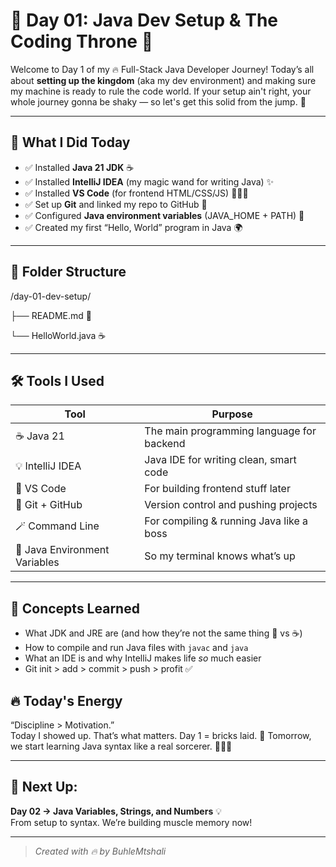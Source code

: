 # 🚀 Day 01: Java Dev Setup & The Coding Throne 👑

Welcome to Day 1 of my 🔥 Full-Stack Java Developer Journey! Today’s all about **setting up the kingdom** (aka my dev environment) and making sure my machine is ready to rule the code world. If your setup ain't right, your whole journey gonna be shaky — so let's get this solid from the jump. 💪

---

## 🧰 What I Did Today

- ✅ Installed **Java 21 JDK** ☕
- ✅ Installed **IntelliJ IDEA** (my magic wand for writing Java) ✨
- ✅ Installed **VS Code** (for frontend HTML/CSS/JS) 👨🏾‍🎨
- ✅ Set up **Git** and linked my repo to GitHub 🐙
- ✅ Configured **Java environment variables** (JAVA_HOME + PATH) 🧬
- ✅ Created my first “Hello, World” program in Java 🌍

---

## 📂 Folder Structure

/day-01-dev-setup/

├── README.md 📝

└── HelloWorld.java ☕


---

## 🛠️ Tools I Used

| Tool | Purpose |
|------|---------|
| ☕ Java 21 | The main programming language for backend |
| 💡 IntelliJ IDEA | Java IDE for writing clean, smart code |
| 🧠 VS Code | For building frontend stuff later |
| 🐙 Git + GitHub | Version control and pushing projects |
| 🪄 Command Line | For compiling & running Java like a boss |
| 🌱 Java Environment Variables | So my terminal knows what’s up |

---

## 🧠 Concepts Learned

- What JDK and JRE are (and how they’re not the same thing 🧃 vs ☕)
- How to compile and run Java files with `javac` and `java`
- What an IDE is and why IntelliJ makes life *so* much easier
- Git init > add > commit > push > profit ✅


## 🔥 Today's Energy

“Discipline > Motivation.”  
Today I showed up. That’s what matters. Day 1 = bricks laid. 🧱 Tomorrow, we start learning Java syntax like a real sorcerer. 🧙🏾‍♀️

---

## 📌 Next Up:  
**Day 02 → Java Variables, Strings, and Numbers** 💡  
From setup to syntax. We’re building muscle memory now!

---

> _Created with 🔥 by BuhleMtshali_

